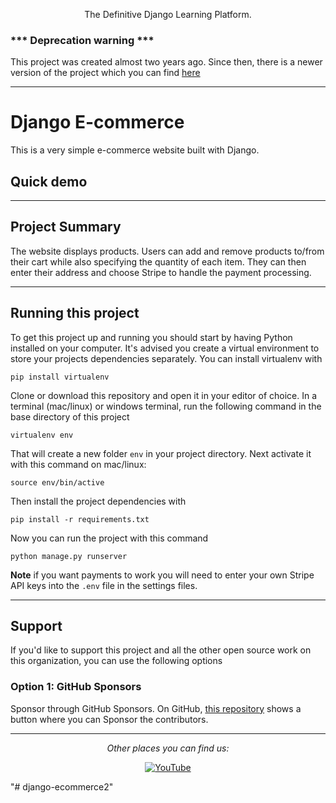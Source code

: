 <p align="center">
  <p align="center">
    
    
  </p>
  <p align="center">
    The Definitive Django Learning Platform.
  </p>
</p>

### *** Deprecation warning ***

This project was created almost two years ago. Since then, there is a newer version of the project which you can find [here](https://github.com/ahmed-hegaz)

---

# Django E-commerce

This is a very simple e-commerce website built with Django.

## Quick demo



---

## Project Summary

The website displays products. Users can add and remove products to/from their cart while also specifying the quantity of each item. They can then enter their address and choose Stripe to handle the payment processing.


---

## Running this project

To get this project up and running you should start by having Python installed on your computer. It's advised you create a virtual environment to store your projects dependencies separately. You can install virtualenv with

```
pip install virtualenv
```

Clone or download this repository and open it in your editor of choice. In a terminal (mac/linux) or windows terminal, run the following command in the base directory of this project

```
virtualenv env
```

That will create a new folder `env` in your project directory. Next activate it with this command on mac/linux:

```
source env/bin/active
```

Then install the project dependencies with

```
pip install -r requirements.txt
```

Now you can run the project with this command

```
python manage.py runserver
```

**Note** if you want payments to work you will need to enter your own Stripe API keys into the `.env` file in the settings files.

---



## Support

If you'd like to support this project and all the other open source work on this organization, you can use the following options

### Option 1: GitHub Sponsors

Sponsor through GitHub Sponsors. On GitHub, [this repository](https://github.com/ahmed-hegaz) shows a button where you can Sponsor the contributors.



---

<div align="center">

<i>Other places you can find us:</i><br>

<a href="https://www.facebook.com/profile.php?id=100035178722731" target="_blank"><img src="https://www.youtube.com/channel/UCHsJ7onKeggjeFKpQGyNhzQ" alt="YouTube"></a>


</div>
"# django-ecommerce2" 
